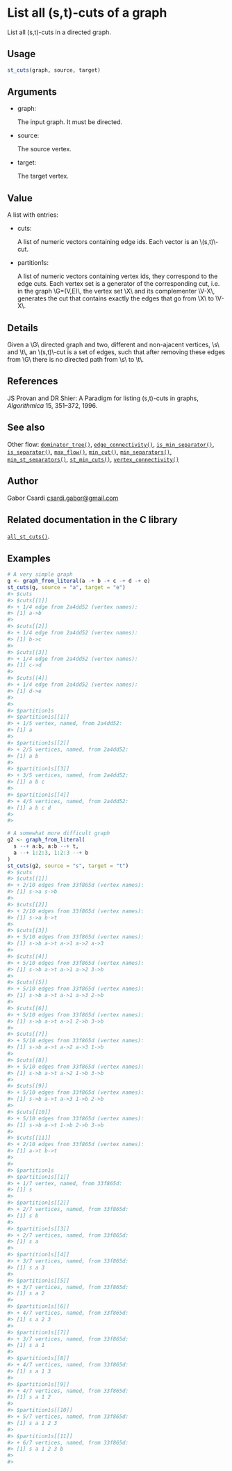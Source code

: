 # List all (s,t)-cuts of a graph

List all (s,t)-cuts in a directed graph.

## Usage

``` r
st_cuts(graph, source, target)
```

## Arguments

- graph:

  The input graph. It must be directed.

- source:

  The source vertex.

- target:

  The target vertex.

## Value

A list with entries:

- cuts:

  A list of numeric vectors containing edge ids. Each vector is an
  \\(s,t)\\-cut.

- partition1s:

  A list of numeric vectors containing vertex ids, they correspond to
  the edge cuts. Each vertex set is a generator of the corresponding
  cut, i.e. in the graph \\G=(V,E)\\, the vertex set \\X\\ and its
  complementer \\V-X\\, generates the cut that contains exactly the
  edges that go from \\X\\ to \\V-X\\.

## Details

Given a \\G\\ directed graph and two, different and non-ajacent
vertices, \\s\\ and \\t\\, an \\(s,t)\\-cut is a set of edges, such that
after removing these edges from \\G\\ there is no directed path from
\\s\\ to \\t\\.

## References

JS Provan and DR Shier: A Paradigm for listing (s,t)-cuts in graphs,
*Algorithmica* 15, 351–372, 1996.

## See also

Other flow:
[`dominator_tree()`](https://r.igraph.org/reference/dominator_tree.md),
[`edge_connectivity()`](https://r.igraph.org/reference/edge_connectivity.md),
[`is_min_separator()`](https://r.igraph.org/reference/is_min_separator.md),
[`is_separator()`](https://r.igraph.org/reference/is_separator.md),
[`max_flow()`](https://r.igraph.org/reference/max_flow.md),
[`min_cut()`](https://r.igraph.org/reference/min_cut.md),
[`min_separators()`](https://r.igraph.org/reference/min_separators.md),
[`min_st_separators()`](https://r.igraph.org/reference/min_st_separators.md),
[`st_min_cuts()`](https://r.igraph.org/reference/st_min_cuts.md),
[`vertex_connectivity()`](https://r.igraph.org/reference/vertex_connectivity.md)

## Author

Gabor Csardi <csardi.gabor@gmail.com>

## Related documentation in the C library

[`all_st_cuts()`](https://igraph.org/c/html/latest/igraph-Flows.html#igraph_all_st_cuts).

## Examples

``` r
# A very simple graph
g <- graph_from_literal(a -+ b -+ c -+ d -+ e)
st_cuts(g, source = "a", target = "e")
#> $cuts
#> $cuts[[1]]
#> + 1/4 edge from 2a4dd52 (vertex names):
#> [1] a->b
#> 
#> $cuts[[2]]
#> + 1/4 edge from 2a4dd52 (vertex names):
#> [1] b->c
#> 
#> $cuts[[3]]
#> + 1/4 edge from 2a4dd52 (vertex names):
#> [1] c->d
#> 
#> $cuts[[4]]
#> + 1/4 edge from 2a4dd52 (vertex names):
#> [1] d->e
#> 
#> 
#> $partition1s
#> $partition1s[[1]]
#> + 1/5 vertex, named, from 2a4dd52:
#> [1] a
#> 
#> $partition1s[[2]]
#> + 2/5 vertices, named, from 2a4dd52:
#> [1] a b
#> 
#> $partition1s[[3]]
#> + 3/5 vertices, named, from 2a4dd52:
#> [1] a b c
#> 
#> $partition1s[[4]]
#> + 4/5 vertices, named, from 2a4dd52:
#> [1] a b c d
#> 
#> 

# A somewhat more difficult graph
g2 <- graph_from_literal(
  s --+ a:b, a:b --+ t,
  a --+ 1:2:3, 1:2:3 --+ b
)
st_cuts(g2, source = "s", target = "t")
#> $cuts
#> $cuts[[1]]
#> + 2/10 edges from 33f865d (vertex names):
#> [1] s->a s->b
#> 
#> $cuts[[2]]
#> + 2/10 edges from 33f865d (vertex names):
#> [1] s->a b->t
#> 
#> $cuts[[3]]
#> + 5/10 edges from 33f865d (vertex names):
#> [1] s->b a->t a->1 a->2 a->3
#> 
#> $cuts[[4]]
#> + 5/10 edges from 33f865d (vertex names):
#> [1] s->b a->t a->1 a->2 3->b
#> 
#> $cuts[[5]]
#> + 5/10 edges from 33f865d (vertex names):
#> [1] s->b a->t a->1 a->3 2->b
#> 
#> $cuts[[6]]
#> + 5/10 edges from 33f865d (vertex names):
#> [1] s->b a->t a->1 2->b 3->b
#> 
#> $cuts[[7]]
#> + 5/10 edges from 33f865d (vertex names):
#> [1] s->b a->t a->2 a->3 1->b
#> 
#> $cuts[[8]]
#> + 5/10 edges from 33f865d (vertex names):
#> [1] s->b a->t a->2 1->b 3->b
#> 
#> $cuts[[9]]
#> + 5/10 edges from 33f865d (vertex names):
#> [1] s->b a->t a->3 1->b 2->b
#> 
#> $cuts[[10]]
#> + 5/10 edges from 33f865d (vertex names):
#> [1] s->b a->t 1->b 2->b 3->b
#> 
#> $cuts[[11]]
#> + 2/10 edges from 33f865d (vertex names):
#> [1] a->t b->t
#> 
#> 
#> $partition1s
#> $partition1s[[1]]
#> + 1/7 vertex, named, from 33f865d:
#> [1] s
#> 
#> $partition1s[[2]]
#> + 2/7 vertices, named, from 33f865d:
#> [1] s b
#> 
#> $partition1s[[3]]
#> + 2/7 vertices, named, from 33f865d:
#> [1] s a
#> 
#> $partition1s[[4]]
#> + 3/7 vertices, named, from 33f865d:
#> [1] s a 3
#> 
#> $partition1s[[5]]
#> + 3/7 vertices, named, from 33f865d:
#> [1] s a 2
#> 
#> $partition1s[[6]]
#> + 4/7 vertices, named, from 33f865d:
#> [1] s a 2 3
#> 
#> $partition1s[[7]]
#> + 3/7 vertices, named, from 33f865d:
#> [1] s a 1
#> 
#> $partition1s[[8]]
#> + 4/7 vertices, named, from 33f865d:
#> [1] s a 1 3
#> 
#> $partition1s[[9]]
#> + 4/7 vertices, named, from 33f865d:
#> [1] s a 1 2
#> 
#> $partition1s[[10]]
#> + 5/7 vertices, named, from 33f865d:
#> [1] s a 1 2 3
#> 
#> $partition1s[[11]]
#> + 6/7 vertices, named, from 33f865d:
#> [1] s a 1 2 3 b
#> 
#> 
```
